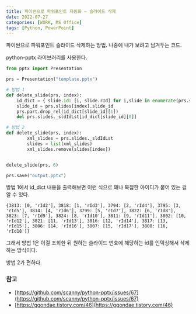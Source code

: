 ```yaml
---
title: 파이썬으로 파워포인트 자동화 – 슬라이드 삭제
date: 2022-07-27
categories: [WORK, MS Office]
tags: [Python, PowerPoint]
---
```


파이썬으로 파워포인트 슬라이드 삭제하는 방법. 나중에 내가 보려고 남겨두는 코드.

python-pptx 라이브러리를 사용한다.

```python
from pptx import Presentation

prs = Presentation("template.pptx")

# 방법 1
def delete_slide(prs, index):
    id_dict = { slide.id: [i, slide.rId] for i,slide in enumerate(prs.slides._sldIdLst) }
    slide_id = prs.slides[index].slide_id
    prs.part.drop_rel(id_dict[slide_id][1])
    del prs.slides._sldIdLst[id_dict[slide_id][0]]

# 방법 2 
def delete_slide(prs, index):
        xml_slides = prs.slides._sldIdLst
        slides = list(xml_slides)
        xml_slides.remove(slides[index])


delete_slide(prs, 6)

prs.save("output.pptx")
```

방법 1에서 id_dict 내용을 출력해보면 이런 식으로 꽤나 복잡한 아이디가 붙어 있는 걸 알 수 있다.

```
{3813: [0, 'rId2'], 3818: [1, 'rId3'], 3794: [2, 'rId4'], 3795: [3, 'rId5'], 3814: [4, 'rId6'], 3799: [5, 'rId7'], 3822: [6, 'rId8'], 3823: [7, 'rId9'], 3824: [8, 'rId10'], 3811: [9, 'rId11'], 3802: [10, 'rId12'], 3821: [11, 'rId13'], 3816: [12, 'rId14'], 3817: [13, 'rId15'], 3806: [14, 'rId16'], 3807: [15, 'rId17'], 3808: [16, 'rId18']}
```

그래서 방법 1은 이걸 조회한 뒤 원하는 슬라이드 번호에 해당하는 id를 인덱싱해서 삭제하는 방식이다.

방법 2가 편하다.

### 참고

- [https://github.com/scanny/python-pptx/issues/67](https://github.com/scanny/python-pptx/issues/67)
- [https://ggondae.tistory.com/46](https://ggondae.tistory.com/46)
